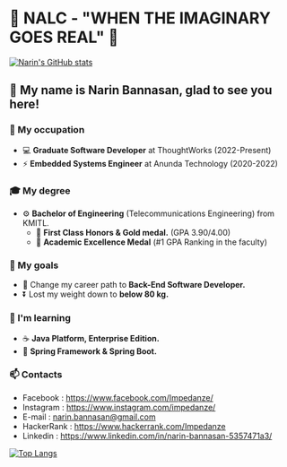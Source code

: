 # :large_blue_circle: NALC - "WHEN THE IMAGINARY GOES REAL" :large_blue_circle:

[![Narin's GitHub stats](https://github-readme-stats.vercel.app/api?username=narinaviation&show_icons=true&theme=slateorange&hide_border=true)](https://github.com/anuraghazra/github-readme-stats)

## 👋 My name is Narin Bannasan, glad to see you here!
  
### :briefcase: My occupation
- 💻 **Graduate Software Developer** at ThoughtWorks (2022-Present)
- ⚡ **Embedded Systems Engineer** at Anunda Technology (2020-2022)

### :mortar_board: My degree
- :gear: **Bachelor of Engineering** (Telecommunications Engineering) from KMITL.
  - :1st_place_medal: **First Class Honors & Gold medal.** (GPA 3.90/4.00)
  - :1st_place_medal: **Academic Excellence Medal** (#1 GPA Ranking in the faculty)
  
### :triangular_flag_on_post: My goals
-  :calling: Change my career path to **Back-End Software Developer.**
-  :arrow_double_down: Lost my weight down to **below 80 kg.**

### :book: I'm learning
  - :coffee: **Java Platform, Enterprise Edition.**
  - :leaves: **Spring Framework & Spring Boot.**
  
### 📫 Contacts
  - Facebook : https://www.facebook.com/Impedanze/
  - Instagram : https://www.instagram.com/impedanze/
  - E-mail : narin.bannasan@gmail.com
  - HackerRank : https://www.hackerrank.com/Impedanze
  - Linkedin : https://www.linkedin.com/in/narin-bannasan-5357471a3/

[![Top Langs](https://github-readme-stats.vercel.app/api/top-langs/?username=narinaviation&layout=compact&theme=slateorange&hide_border=true&langs_count=10)](https://github.com/anuraghazra/github-readme-stats)

<!---
narinaviation/narinaviation is a ✨ special ✨ repository because its `README.md` (this file) appears on your GitHub profile.
You can click the Preview link to take a look at your changes.
--->
